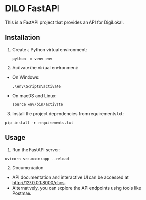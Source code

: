 # DILO FastAPI 

This is a FastAPI project that provides an API for DigiLokal.

## Installation

1. Create a Python virtual environment:
   ```
   python -m venv env
   ```
   
2. Activate the virtual environment:
- On Windows:
  ```
  .\env\Scripts\activate
  ```
- On macOS and Linux:
  ```
  source env/bin/activate
  ```

3. Install the project dependencies from requirements.txt:
  ```
  pip install -r requirements.txt
  ```
  
## Usage
1. Run the FastAPI server:
  ```
  uvicorn src.main:app --reload
  ```
  
2. Documentation
- API documentation and interactive UI can be accessed at http://127.0.0.1:8000/docs.
- Alternatively, you can explore the API endpoints using tools like Postman.